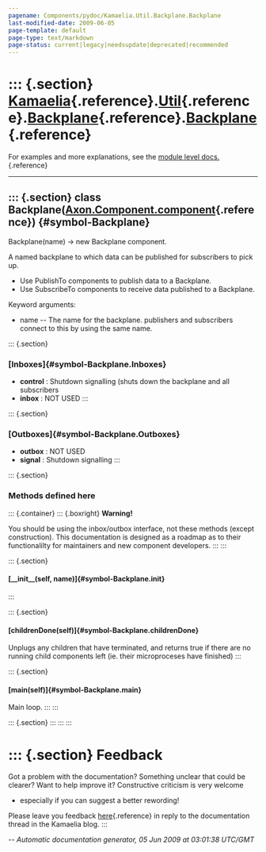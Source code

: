 ```yaml
---
pagename: Components/pydoc/Kamaelia.Util.Backplane.Backplane
last-modified-date: 2009-06-05
page-template: default
page-type: text/markdown
page-status: current|legacy|needsupdate|deprecated|recommended
---
```

::: {.section}
[Kamaelia](/Components/pydoc/Kamaelia.html){.reference}.[Util](/Components/pydoc/Kamaelia.Util.html){.reference}.[Backplane](/Components/pydoc/Kamaelia.Util.Backplane.html){.reference}.[Backplane](/Components/pydoc/Kamaelia.Util.Backplane.Backplane.html){.reference}
==========================================================================================================================================================================================================================================================================

For examples and more explanations, see the [module level
docs.](/Components/pydoc/Kamaelia.Util.Backplane.html){.reference}

------------------------------------------------------------------------

::: {.section}
class Backplane([Axon.Component.component](/Docs/Axon/Axon.Component.component.html){.reference}) {#symbol-Backplane}
-------------------------------------------------------------------------------------------------

Backplane(name) -\> new Backplane component.

A named backplane to which data can be published for subscribers to pick
up.

-   Use PublishTo components to publish data to a Backplane.
-   Use SubscribeTo components to receive data published to a Backplane.

Keyword arguments:

-   name \-- The name for the backplane. publishers and subscribers
    connect to this by using the same name.

::: {.section}
### [Inboxes]{#symbol-Backplane.Inboxes}

-   **control** : Shutdown signalling (shuts down the backplane and all
    subscribers
-   **inbox** : NOT USED
:::

::: {.section}
### [Outboxes]{#symbol-Backplane.Outboxes}

-   **outbox** : NOT USED
-   **signal** : Shutdown signalling
:::

::: {.section}
### Methods defined here

::: {.container}
::: {.boxright}
**Warning!**

You should be using the inbox/outbox interface, not these methods
(except construction). This documentation is designed as a roadmap as to
their functionalilty for maintainers and new component developers.
:::
:::

::: {.section}
#### [\_\_init\_\_(self, name)]{#symbol-Backplane.__init__}
:::

::: {.section}
#### [childrenDone(self)]{#symbol-Backplane.childrenDone}

Unplugs any children that have terminated, and returns true if there are
no running child components left (ie. their microproceses have finished)
:::

::: {.section}
#### [main(self)]{#symbol-Backplane.main}

Main loop.
:::
:::

::: {.section}
:::
:::
:::

::: {.section}
Feedback
========

Got a problem with the documentation? Something unclear that could be
clearer? Want to help improve it? Constructive criticism is very welcome
- especially if you can suggest a better rewording!

Please leave you feedback
[here](../../../cgi-bin/blog/blog.cgi?rm=viewpost&nodeid=1142023701){.reference}
in reply to the documentation thread in the Kamaelia blog.
:::

*\-- Automatic documentation generator, 05 Jun 2009 at 03:01:38 UTC/GMT*
